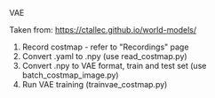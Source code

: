 VAE

Taken from: https://ctallec.github.io/world-models/

1) Record costmap - refer to "Recordings" page 
2) Convert .yaml to .npy (use read_costmap.py)
3) Convert .npy to VAE format, train and test set (use batch_costmap_image.py)
4) Run VAE training (trainvae_costmap.py)
